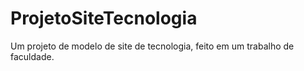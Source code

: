 # ProjetoSiteTecnologia
Um projeto de modelo de site de tecnologia, feito em um trabalho de faculdade.

